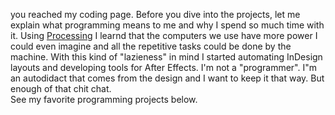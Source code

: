 you reached my coding page. Before you dive into the projects, let me explain what programming means to me and why I spend so much time with it. Using <a href="http://processing.org/" target="blanc">Processing</a> I learnd that the computers we use have more power I could even imagine and all the repetitive tasks could be done by the machine. With this kind of "lazieness" in mind I started automating InDesign layouts and developing tools for After Effects.  I'm not a "programmer". I"m an autodidact that comes from the design and I want to keep it that way. But enough of that chit chat.  
See my favorite programming projects below.  